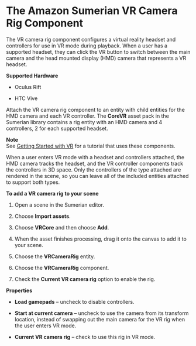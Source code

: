 # The Amazon Sumerian VR Camera Rig Component<a name="entities-vrcamerarig"></a>

The VR camera rig component configures a virtual reality headset and controllers for use in VR mode during playback\. When a user has a supported headset, they can click the VR button to switch between the main camera and the head mounted display \(HMD\) camera that represents a VR headset\.

**Supported Hardware**

+ Oculus Rift

+ HTC Vive

Attach the VR camera rig component to an entity with child entities for the HMD camera and each VR controller\. The **CoreVR** asset pack in the Sumerian library contains a rig entity with an HMD camera and 4 controllers, 2 for each supported headset\.

**Note**  
See [Getting Started with VR](https://docs.sumerian.amazonaws.com/tutorials/create/intermediate/getting-started-vr/) for a tutorial that uses these components\.

When a user enters VR mode with a headset and controllers attached, the HMD camera tracks the headset, and the VR controller components track the controllers in 3D space\. Only the controllers of the type attached are rendered in the scene, so you can leave all of the included entities attached to support both types\.

**To add a VR camera rig to your scene**

1. Open a scene in the Sumerian editor\.

1. Choose **Import assets**\.

1. Choose **VRCore** and then choose **Add**\.

1. When the asset finishes processing, drag it onto the canvas to add it to your scene\.

1. Choose the **VRCameraRig** entity\.

1. Choose the **VRCameraRig** component\.

1. Check the **Current VR camera rig** option to enable the rig\.

**Properties**

+ **Load gamepads** – uncheck to disable controllers\.

+ **Start at current camera** – uncheck to use the camera from its transform location, instead of swapping out the main camera for the VR rig when the user enters VR mode\.

+ **Current VR camera rig** – check to use this rig in VR mode\.